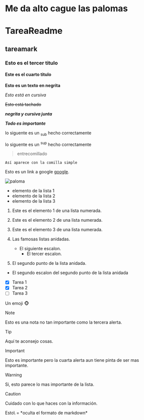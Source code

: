 # Me da alto cague las palomas

# TareaReadme

## tareamark

### Esto es el tercer titulo

#### Este es el cuarto titulo

**Esto es un texto en negrita** 

*Esto está en cursiva*

~~Esto está tachado~~

_**negrita y cursiva junta**_

***Todo es importante***

lo siguente es un <sub>sub</sub> hecho correctamente

lo siguente es un <sup>sup</sup> hecho correctamente

> entrecomillado
>
> 
` Así aparece con la comilla simple `

Esto es un link a google [google](https://www.google.com/).

![paloma](https://www.agroanimal.es/blog/wp-content/uploads/2021/04/pareja-palomas-3.jpg)

- elemento de la lista 1
- elemento de la lista 2
- elemento de la lista 3

1. Este es el elemento 1 de una lista numerada.
2. Este es el elemento 2 de una lista numerada.
3. Este es el elemento 3 de una lista numerada.

1. Las famosas listas anidadas.
   - El siguiente escalon.
     - El tercer escalon.
    
2. El segundo punto de la lista anidada.
  - El segundo escalon del segundo punto de la lista anidada 

- [x] Tarea 1
- [x] Tarea 2
- [ ] Tarea 3

 Un emoji :monkey_face:

> [!NOTE]
> Esto es una nota  no tan importante como la tercera alerta.

> [!TIP]
> Aquí te aconsejo cosas.

> [!IMPORTANT]
> Esto es importante pero la cuarta alerta aun tiene pinta de ser mas importante.

> [!WARNING]
> Si, esto parece lo mas importante de la lista.

> [!CAUTION]
> Cuidado con lo que haces con la información.


<!-- No me ves porque estoy oculto-->

Esto\ = \*oculta el formato de markdown*

 
 


   
